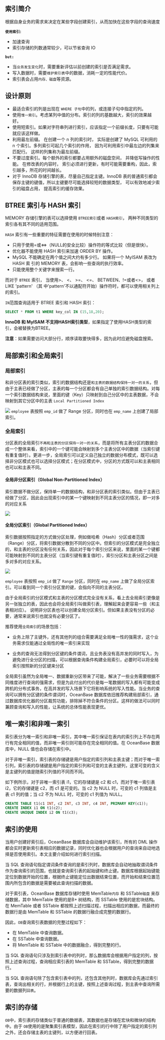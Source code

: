 ## 索引简介

根据自身业务的需求来决定在某些字段创建索引，从而加快在这些字段的查询速度

**`使用索引`:**

- 加速查询
- 索引存储的列数通常较少，可以节省查询 IO

**`but:`**

- 当`业务发生变化`时，需要重新评估以前创建的索引是否满足需求。
- 写入数据时，需要`维护索引表`中的数据，消耗一定的性能代价。
- 索引表会占用`内存、磁盘`等资源。

## 设计原则

- 最适合索引的列是出现在 `WHERE 子句`中的列，或连接子句中指定的列。
- 使用`惟一索引`。考虑某列中值的分布。索引的列的基数越大，索引的效果越好。
- 使用短索引。如果对字符串列进行索引，应该指定一个前缀长度，只要有可能就应该这样做。
- 利用最左前缀。 在创建一个 n 列的索引时， 实际是创建了 MySQL 可利用的 n 个索引。多列索引可起几个索引的作用， 因为可利用索引中最左边的列集来匹配行。 这样的列集称为最左前缀。
- 不要过度索引。每个额外的索引都要占用额外的磁盘空间， 并降低写操作的性能。 在修改表的内容时， 索引必须进行更新，有时可能需要重构，因此，索引越多，所花的时间越长。
- 对于 InnoDB 存储引擎的表，尽量自己指定主键。InnoDB 表的普通索引都会保存主键的键值，所以主键要尽可能选择较短的数据类型， 可以有效地减少索引的磁盘占用， 提高索引的缓存效果。

## BTREE 索引与 HASH 索引

MEMORY 存储引擎的表可以选择使用 `BTREE索引`或者 `HASH索引`， 两种不同类型的索引各有其不同的适用范围。

`HASH` 索引有一些重要的特征需要在使用的时候特别注意：

- 只用于使用=或<=>（NULL的安全比较）操作符的等式比较（但是很快）。
- 优化器不能使用 HASH 索引来加速 ORDER BY 操作。
- MySQL 不能确定在两个值之间大约有多少行。 如果将一个 MyISAM 表改为 HASH 索
    引的 MEMORY 表，会影响一些查询的执行效率。
- 只能使用整个关键字来搜索一行。

而对于 `BTREE` 索引， 当使用>、 <、 >=、 <=、 BETWEEN、!=或者<>， 或者 LIKE 'pattern' （其
中'pattern'不以通配符开始）操作符时，都可以使用相关列上的索引。

`IN`范围查询适用于 BTREE 索引和 HASH 索引：

```sql
SELECT * FROM t1 WHERE key_col IN (15,18,20);
```

**InnoDB 和 MyISAM 不支持HASH索引类型**，如果指定了使用HASH类型的索引，会被替换为BTREE。

**注意**：如果需要访问大部分行，顺序读取要快得多，因为此时应避免磁盘搜索。

## 局部索引和全局索引

### 局部索引

和非分区表的索引类似，索引的数据结构还是`和主表的数据结构保持一对一的关系`，但由于主表已经做了分区，主表的每一个分区都会有自己单独的索引数据结构。对每一个索引数据结构来说，里面的键（Key）只映射到自己分区中的主表数据，不会映射到其它分区中的主表 `Local Partitioned Index`

![](img/local_index.jpeg)
`employee` 表按照 `emp_id` 做了 Range 分区，同时也在 `emp_name` 上创建了局部索引。

### 全局索引

分区表的全局索引`不再和主表的分区保持一对一的关系`，而是将所有主表分区的数据合成一个整体来看，索引中的一个键可能会映射到多个主表分区中的数据（当索引键有重复值时）。更进一步，全局索引可以定义自己独立的数据分布模式，既可以选择非分区模式也可以选择分区模式；在分区模式中，分区的方式既可以和主表相同也可以和主表不同。

#### 全局非分区索引（Global Non-Partitioned Index）

索引数据不做分区，保持单一的数据结构，和非分区表的索引类似。但由于主表已经做了分区，因此会出现索引中的某一个键映射到不同主表分区的情况，即一对多的对应关系

![](img/p356070.jpeg)

#### 全局分区索引（Global Partitioned Index）

索引数据按照指定的方式做分区处理，例如做哈希（Hash）分区或者范围（Range）分区，将索引数据分散到不同的分区中。但索引的分区模式是完全独立的，和主表的分区没有任何关系，因此对于每个索引分区来说，里面的某一个键都可能映射到不同的主表分区（当索引键有重复值时），索引分区和主表分区之间是多对多的对应关系。

![](img/p355603.jpeg)

`employee` 表按照 `emp_id` 做了 `Range` 分区，同时在 `emp_name` 上做了全局分区索引。可以看到同一个索引分区里的键，会指向不同的主表分区。

由于全局索引的分区模式和主表的分区模式完全没有关系，看上去全局索引更像是另一张独立的表，因此也会将全局索引叫做索引表，理解起来会更容易一些（和主表相对应）。 说明非分区表也可以创建全局分区索引。但如果主表没有分区的必要，通常来说索引也就没有必要分区了。

推荐使用`全局索引`的场景包括：

- 业务上除了主键外，还有其他列的组合需要满足全局唯一性的强需求，这个业务需求仅能通过全局性的唯一索引来实现

- 业务的查询无法得到分区键的条件谓词，且业务表没有高并发的同时写入，为避免进行全分区的扫描，可以根据查询条件构建全局索引，必要时可以将全局索引按照新的分区键来分区
  
全局索引虽然为全局唯一、数据重新分区带来了可能，解决了一些业务需要根据不同维度进行查询的强需求，但是为此付出的代价是每一笔数据的写入都有可能变成跨机的分布式事务，在高并发的写入场景下它将影响系统的写入性能。当业务的查询可以拥有分区键的条件谓词时，OceanBase 数据库依旧推荐构建局部索引，通过数据库优化器的分区裁剪功能，排除掉不符合条件的分区。这样的做法可以同时兼顾查询和写入的性能，让系统的总体性能表现更优。

## 唯一索引和非唯一索引

索引表分为唯一索引和非唯一索引，其中唯一索引保证在表内的索引列上不存在两行有完全相同的值，而非唯一索引则可能存在完全相同的值。在 OceanBase 数据库中，NULL 值也会存储在索引中。

​对于非唯一索引，索引表的存储键是用户指定的索引列和主表主键；而对于唯一索引列，索引表的存储键是用户指定的索引列和可变的主表主键列，这里可变的含义是主键列的值是随索引列值的不同而不同。

如下例所示，对于非唯一索引表 i1，它的存储键是 c2 和 c1，而对于唯一索引表 i2，它的存储键是 c2，而 c1 是可变的。当 c2 为 NULL 时，可变的 c1 列值是主表 c1 列的值；当 c2 不为 NULL 时，可变的 c1 列值为 NULL。

```sql
CREATE TABLE t1(c1 INT, c2 INT, c3 INT, c4 INT, PRIMARY KEY(c1));
CREATE INDEX i1 ON t1(c2);
CREATE UNIQUE INDEX i2 ON t1(c3);
```

## 索引的使用

当用户创建好索引后，OceanBase 数据库会自动维护该索引，所有的 DML 操作都会实时更新索引表相应的数据记录，同时优化器也会根据用户的查询来自动地选择是否使用索引。本文主要介绍如何进行索引扫描。

当 SQL 查询语句指定谓词条件查询的是索引列时，数据库会自动地抽取谓词条件作为查询索引的范围，也就是查询索引表的起始键和终止键。数据库根据起始键能定位到数据开始的位置，根据终止键能定位出数据结束位置，而开始和结束位置范围内所包含的数据是需要被此查询扫描的数据。

​对于索引表，OceanBase 数据库存储时使用 MemTable`内存` 和 SSTable`磁盘` 来存储数据，其中 MemTable 使用的是B+ 树结构，而 SSTable 使用的是宏块结构。在 MemTable 或者 SSTable 都按照上述扫描过程，扫描出相应的数据，而最终的数据行是由 MemTable 和 SSTable 的数据行融合成完整的数据行。

因此，`OB`查询索引表数据的完整过程如下：

- 在 MemTable 中查询数据。
- 在 SSTable 中查询数据。
- 将 MemTable 和 SSTable 中的数据融合，得到完整的行。

​当 SQL 查询语句只涉及到索引表中的列时，那么数据库会根据用户指定的列，按照上述查询过程，查询相应索引表的 MemTable 和 SSTable，得到完整的数据行。

​当 SQL 查询语句除了包含索引表中的列，还包含其他列时，数据库会先通过索引表，查询出相关的行，并根据行上的主键，按照上述查询过程，到主表中查询所需要的数据列`回表`。

## 索引的存储

`OB`中，索引表的存储类似于普通的数据表，其数据也是存储在宏块和微块的结构中。由于 `OB`使用的是聚集索引表模型，因此在索引的行中除了用户指定的索引列之外，还会存储主表的主键列，以方便进行回表。
